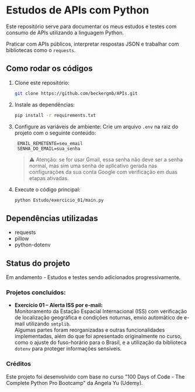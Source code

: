 # Estudos de APIs com Python

Este repositório serve para documentar os meus estudos e testes com consumo de APIs utilizando a linguagem Python.

Praticar com APIs públicos, interpretar respostas JSON e trabalhar com bibliotecas como o `requests`.

## Como rodar os códigos

1. Clone este repositório:
    ```bash
    git clone https://github.com/beckergmb/APIs.git
    ```

2. Instale as dependências:
    ```bash
    pip install -r requirements.txt
    ```

3. Configure as variáveis de ambiente:
   Crie um arquivo `.env` na raiz do projeto com o seguinte conteúdo:
   ```
    EMAIL_REMETENTE=seu_email
    SENHA_DO_EMAIL=sua_senha
    ```
   > ⚠️ Atenção: se for usar Gmail, essa senha não deve ser a senha normal, mas sim uma senha de aplicativo gerada nas configurações
da sua conta Google com verificação em duas etapas ativadas.
4. Execute o código principal:
    ```bash
    python Estudo/exercicio_01/main.py
    ```
   
## Dependências utilizadas

- requests
- pillow
- python-dotenv

## Status do projeto

Em andamento - Estudos e testes sendo adicionados progressivamente.

### Projetos concluídos:
- **Exercício 01 – Alerta ISS por e-mail:**  
   Monitoramento da Estação Espacial Internacional (ISS) com verificação de localização geográfica e condições noturnas, 
   envio automático de e-mail utilizando `smtplib`.  
   Algumas partes foram reorganizadas e outras funcionalidades implementadas, além do que foi apresentado originalmente 
   no curso, como o ajuste do fuso-horário para o Brasil, e a utilização da biblioteca `dotenv` para proteger informações
   sensíveis.

  

### Créditos

Este projeto foi desenvolvido com base no curso "100 Days of Code - The Complete Python Pro Bootcamp" da Angela Yu (Udemy).

